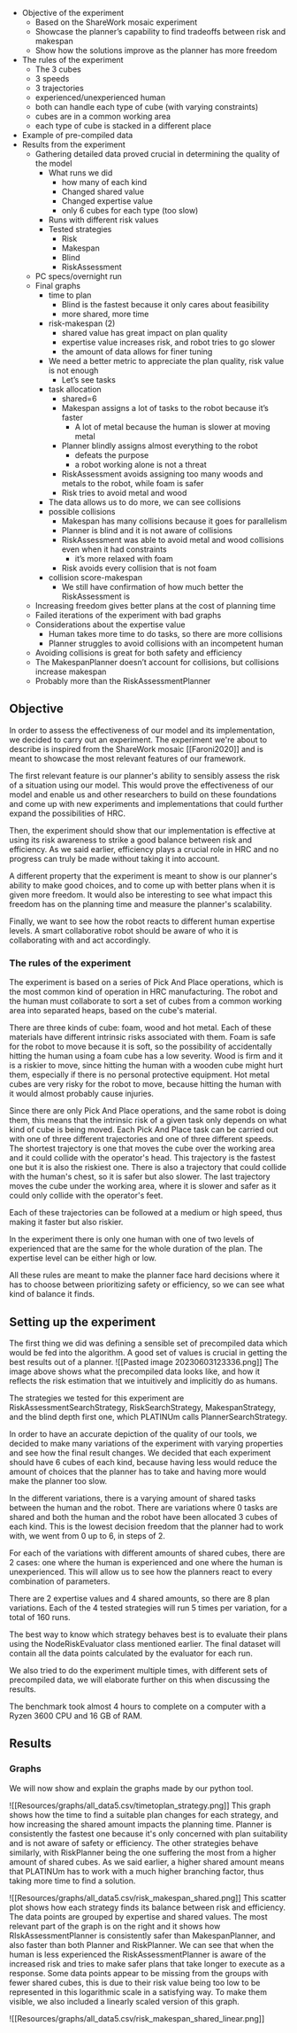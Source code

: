 - Objective of the experiment
    - Based on the ShareWork mosaic experiment
    - Showcase the planner’s capability to find tradeoffs between risk and makespan
    - Show how the solutions improve as the planner has more freedom
- The rules of the experiment
    - The 3 cubes
    - 3 speeds
    - 3 trajectories
    - experienced/unexperienced human
    - both can handle each type of cube (with varying constraints)
    - cubes are in a common working area
    - each type of cube is stacked in a different place
- Example of pre-compiled data
- Results from the experiment
    - Gathering detailed data proved crucial in determining the quality of the model
        - What runs we did
            - how many of each kind
            - Changed shared value
            - Changed expertise value
            - only 6 cubes for each type (too slow)
        - Runs with different risk values
        - Tested strategies
            - Risk
            - Makespan
            - Blind
            - RiskAssessment
    - PC specs/overnight run
    - Final graphs
        - time to plan
            - Blind is the fastest because it only cares about feasibility
            - more shared, more time
        - risk-makespan (2)
            - shared value has great impact on plan quality
            - expertise value increases risk, and robot tries to go slower
            - the amount of data allows for finer tuning
        - We need a better metric to appreciate the plan quality, risk value is not enough
            - Let’s see tasks
        - task allocation
            - shared=6
            - Makespan assigns a lot of tasks to the robot because it’s faster
                - A lot of metal because the human is slower at moving metal
            - Planner blindly assigns almost everything to the robot
                - defeats the purpose
                - a robot working alone is not a threat
            - RiskAssessment avoids assigning too many woods and metals to the robot, while foam is safer
            - Risk tries to avoid metal and wood
        - The data allows us to do more, we can see collisions
        - possible collisions
            - Makespan has many collisions because it goes for parallelism
            - Planner is blind and it is not aware of collisions
            - RiskAssessment was able to avoid metal and wood collisions even when it had constraints
                - it’s more relaxed with foam
            - Risk avoids every collision that is not foam
        - collision score-makespan
            - We still have confirmation of how much better the RiskAssessment is
    - Increasing freedom gives better plans at the cost of planning time
    - Failed iterations of the experiment with bad graphs
    - Considerations about the expertise value
        - Human takes more time to do tasks, so there are more collisions
        - Planner struggles to avoid collisions with an incompetent human
    - Avoiding collisions is great for both safety and efficiency
	- The MakespanPlanner doesn’t account for collisions, but collisions increase makespan
	- Probably more than the RiskAssessmentPlanner

## Objective
In order to assess the effectiveness of our model and its implementation, we decided to carry out an experiment. The experiment we're about to describe is inspired from the ShareWork mosaic [[Faroni2020]] and is meant to showcase the most relevant features of our framework.

The first relevant feature is our planner's ability to sensibly assess the risk of a situation using our model. This would prove the effectiveness of our model and enable us and other researchers to build on these foundations and come up with new experiments and implementations that could further expand the possibilities of HRC.

Then, the experiment should show that our implementation is effective at using its risk awareness to strike a good balance between risk and efficiency. As we said earlier, efficiency plays a crucial role in HRC and no progress can truly be made without taking it into account.

A different property that the experiment is meant to show is our planner's ability to make good choices, and to come up with better plans when it is given more freedom. It would also be interesting to see what impact this freedom has on the planning time and measure the planner's scalability.

Finally, we want to see how the robot reacts to different human expertise levels. A smart collaborative robot should be aware of who it is collaborating with and act accordingly.

### The rules of the experiment
The experiment is based on a series of Pick And Place operations, which is the most common kind of operation in HRC manufacturing. The robot and the human must collaborate to sort a set of cubes from a common working area into separated heaps, based on the cube's material.

There are three kinds of cube: foam, wood and hot metal. Each of these materials have different intrinsic risks associated with them.
Foam is safe for the robot to move because it is soft, so the possibility of accidentally hitting the human using a foam cube has a low severity.
Wood is firm and it is a riskier to move, since hitting the human with a wooden cube might hurt them, especially if there is no personal protective equipment.
Hot metal cubes are very risky for the robot to move, because hitting the human with it would almost probably cause injuries.

Since there are only Pick And Place operations, and the same robot is doing them, this means that the intrinsic risk of a given task only depends on what kind of cube is being moved.
Each Pick And Place task can be carried out with one of three different trajectories and one of three different speeds.
The shortest trajectory is one that moves the cube over the working area and it could collide with the operator's head. This trajectory is the fastest one but it is also the riskiest one.
There is also a trajectory that could collide with the human's chest, so it is safer but also slower.
The last trajectory moves the cube under the working area, where it is slower and safer as it could only collide with the operator's feet.

Each of these trajectories can be followed at a medium or high speed, thus making it faster but also riskier.

In the experiment there is only one human with one of two levels of experienced that are the same for the whole duration of the plan. The expertise level can be either high or low.

All these rules are meant to make the planner face hard decisions where it has to choose between prioritizing safety or efficiency, so we can see what kind of balance it finds.

## Setting up the experiment
The first thing we did was defining a sensible set of precompiled data which would be fed into the algorithm. A good set of values is crucial in getting the best results out of a planner.
![[Pasted image 20230603123336.png]]
The image above shows what the precompiled data looks like, and how it reflects the risk estimation that we intuitively and implicitly do as humans.

The strategies we tested for this experiment are RiskAssessmentSearchStrategy, RiskSearchStrategy, MakespanStrategy, and the blind depth first one, which PLATINUm calls PlannerSearchStrategy.

In order to have an accurate depiction of the quality of our tools, we decided to make many variations of the experiment with varying properties and see how the final result changes. We decided that each experiment should have 6 cubes of each kind, because having less would reduce the amount of choices that the planner has to take and having more would make the planner too slow.

In the different variations, there is a varying amount of shared tasks between the human and the robot. There are variations where 0 tasks are shared and both the human and the robot have been allocated 3 cubes of each kind. This is the lowest decision freedom that the planner had to work with, we went from 0 up to 6, in steps of 2.

For each of the variations with different amounts of shared cubes, there are 2 cases: one where the human is experienced and one where the human is unexperienced. This will allow us to see how the planners react to every combination of parameters.

There are 2 expertise values and 4 shared amounts, so there are 8 plan variations. Each of the 4 tested strategies will run 5 times per variation, for a total of 160 runs.

The best way to know which strategy behaves best is to evaluate their plans using the NodeRiskEvaluator class mentioned earlier. The final dataset will contain all the data points calculated by the evaluator for each run.

We also tried to do the experiment multiple times, with different sets of precompiled data, we will elaborate further on this when discussing the results.

The benchmark took almost 4 hours to complete on a computer with a Ryzen 3600 CPU and 16 GB of RAM.

## Results

### Graphs
We will now show and explain the graphs made by our python tool.

![[Resources/graphs/all_data5.csv/timetoplan_strategy.png]]
This graph shows how the time to find a suitable plan changes for each strategy, and how increasing the shared amount impacts the planning time.
Planner is consistently the fastest one because it's only concerned with plan suitability and is not aware of safety or efficiency. The other strategies behave similarly, with RiskPlanner being the one suffering the most from a higher amount of shared cubes.
As we said earlier, a higher shared amount means that PLATINUm has to work with a much higher branching factor, thus taking more time to find a solution.

![[Resources/graphs/all_data5.csv/risk_makespan_shared.png]]
This scatter plot shows how each strategy finds its balance between risk and efficiency. The data points are grouped by expertise and shared values. The most relevant part of the graph is on the right and it shows how RIskAssessmentPlanner is consistently safer than MakespanPlanner, and also faster than both Planner and RiskPlanner.
We can see that when the human is less experienced the RiskAssessmentPlanner is aware of the increased risk and tries to make safer plans that take longer to execute as a response.
Some data points appear to be missing from the groups with fewer shared cubes, this is due to their risk value being too low to be represented in this logarithmic scale in a satisfying way. To make them visible, we also included a linearly scaled version of this graph.

![[Resources/graphs/all_data5.csv/risk_makespan_shared_linear.png]]
